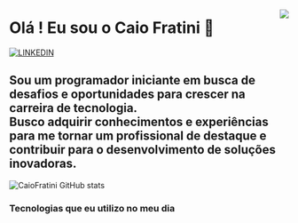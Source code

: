 ### <img align="right"   src="https://i.pinimg.com/564x/c8/02/08/c802084a23b11f3f8d77fecd6f78f38e.jpg"/>
<h1> Olá ! Eu sou o Caio Fratini 🤙</h1>

[![LINKEDIN](https://img.shields.io/badge/LinkedIn-0077B5?style=for-the-badge&logo=linkedin&logoColor=white)](https://www.linkedin.com/in/caio-fratini/)


<h2>Sou um programador iniciante em busca de desafios e oportunidades para crescer na carreira de tecnologia.
<br>Busco adquirir conhecimentos e experiências para me tornar um profissional de destaque e contribuir para o desenvolvimento de soluções inovadoras.</h2>

![CaioFratini GitHub stats](https://github-readme-stats.vercel.app/api?username=CaioFratini&show_icons=true&theme=tokyonight)




### Tecnologias que eu utilizo no meu dia 
